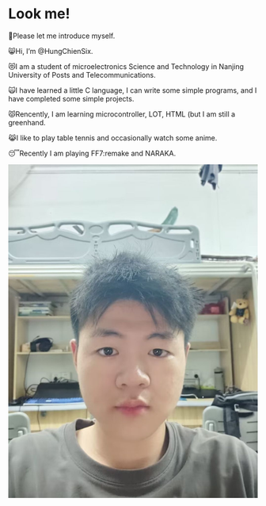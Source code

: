 # Look me! 
  👐Please let me introduce myself.  
	
  😸Hi, I’m @HungChienSix. 
	
  😻I am a student of microelectronics Science and Technology in Nanjing University of Posts and Telecommunications. 
	
  🙀I have learned a little C language, I can write some simple programs, and I have completed some simple projects. 
	
  😾Rencently, I am learning microcontroller, LOT, HTML  (but I am still a greenhand. 
	
  😹I like to play table tennis and occasionally watch some anime. 
	
  😴Recently I am playing FF7:remake and NARAKA. 
  
  ![这是图片](/qq_pic_merged_1717584137270.jpg "classmate")
<!---
HungChienSix/HungChienSix is a ✨ special ✨ repository because its `README.md` (this file) appears on your GitHub profile.
You can click the Preview link to take a look at your changes.
--->
